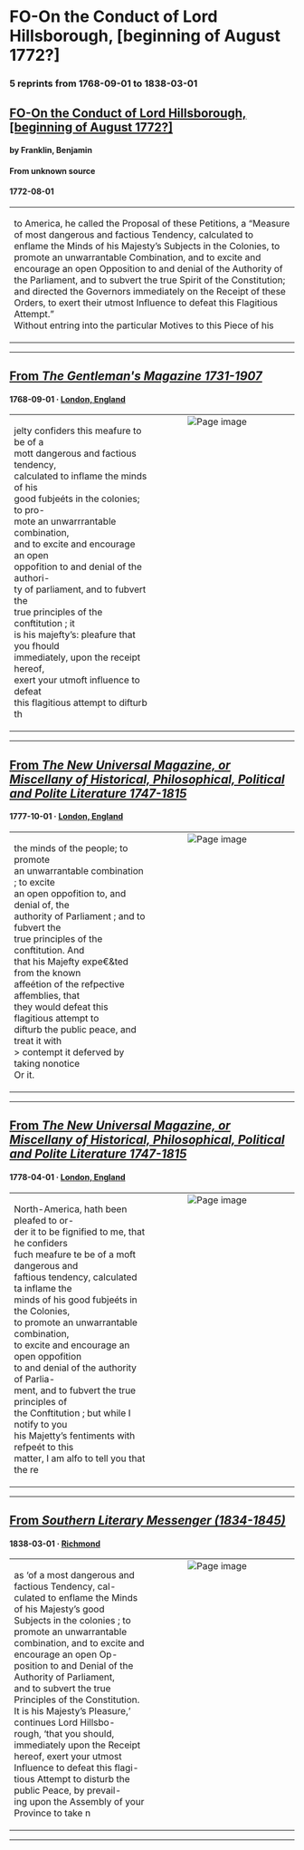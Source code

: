 
# FO-On the Conduct of Lord Hillsborough, [beginning of August 1772?]

### 5 reprints from 1768-09-01 to 1838-03-01

## [FO-On the Conduct of Lord Hillsborough, [beginning of August 1772?]](https://founders.archives.gov/documents/Franklin/01-19-02-0149)

#### by Franklin, Benjamin

#### From unknown source

#### 1772-08-01

<table style="width: 100%;"><tr><td style="width: 50%">

to America, he called the Proposal of these Petitions, a “Measure of most dangerous and factious Tendency, calculated to enflame the Minds of his Majesty’s Subjects in the Colonies, to promote an unwarrantable Combination, and to excite and encourage an open Opposition to and denial of the Authority of the Parliament, and to subvert the true Spirit of the Constitution; and directed the Governors immediately on the Receipt of these Orders, to exert their utmost Influence to defeat this Flagitious Attempt.”  
Without entring into the particular Motives to this Piece of his
</td></tr></table>

---

## [From _The Gentleman's Magazine 1731-1907_](https://archive.org/details/sim_gentlemans-magazine_1768-09_38_9/page/n15/mode/1up?view=theater)

#### 1768-09-01 &middot; [London, England](http://dbpedia.org/resource/London)

<table style="width: 100%;"><tr><td style="width: 50%">

  
jelty confiders this meafure to be of a  
mott dangerous and factious tendency,  
calculated to inflame the minds of his  
good fubjeéts in the colonies; to pro-  
mote an unwarrrantable combination,  
and to excite and encourage an open  
oppofition to and denial of the authori-  
ty of parliament, and to fubvert the  
true principles of the conftitution ; it  
is his majefty’s: pleafure that you fhould  
immediately, upon the receipt hereof,  
exert your utmoft influence to defeat  
this flagitious attempt to difturb th
</td><td style="width: 50%; max-height: 75%; margin: auto; display: block;">
<img alt="Page image" src="https://iiif.archive.org/iiif/sim_gentlemans-magazine_1768-09_38_9&#0036;15/pct:17.372047,37.907117,34.005906,16.857660/600,/0/default.jpg"/>
</td>
</tr></table>

---

## [From _The New Universal Magazine, or Miscellany of Historical, Philosophical, Political and Polite Literature 1747-1815_](https://archive.org/details/sim_new-universal-magazine-or-miscellany_1777-10_61_425/page/n32/mode/1up?view=theater)

#### 1777-10-01 &middot; [London, England](http://dbpedia.org/resource/London)

<table style="width: 100%;"><tr><td style="width: 50%">

  
the minds of the people; to promote  
an unwarrantable combination ; to excite  
an open oppofition to, and denial of, the  
authority of Parliament ; and to fubvert the  
true principles of the conftitution. And  
that his Majefty expe€&amp;ted from the known  
affeétion of the refpective affemblies, that  
they would defeat this flagitious attempt to  
difturb the public peace, and treat it with  
&gt; contempt it deferved by taking nonotice  
Or it.
</td><td style="width: 50%; max-height: 75%; margin: auto; display: block;">
<img alt="Page image" src="https://iiif.archive.org/iiif/sim_new-universal-magazine-or-miscellany_1777-10_61_425&#0036;32/pct:9.523810,66.611111,30.820106,12.861111/600,/0/default.jpg"/>
</td>
</tr></table>

---

## [From _The New Universal Magazine, or Miscellany of Historical, Philosophical, Political and Polite Literature 1747-1815_](https://archive.org/details/sim_new-universal-magazine-or-miscellany_1778-04_62_432/page/n14/mode/1up?view=theater)

#### 1778-04-01 &middot; [London, England](http://dbpedia.org/resource/London)

<table style="width: 100%;"><tr><td style="width: 50%">

  
North-America, hath been pleafed to or-  
der it to be fignified to me, that he confiders  
fuch meafure te be of a moft dangerous and  
faftious tendency, calculated ta inflame the  
minds of his good fubjeéts in the Colonies,  
to promote an unwarrantable combination,  
to excite and encourage an open oppofition  
to and denial of the authority of Parlia-  
ment, and to fubvert the true principles of  
the Conftitution ; but while I notify to you  
his Majetty’s fentiments with refpeét to this  
matter, I am alfo to tell you that the re
</td><td style="width: 50%; max-height: 75%; margin: auto; display: block;">
<img alt="Page image" src="https://iiif.archive.org/iiif/sim_new-universal-magazine-or-miscellany_1778-04_62_432&#0036;14/pct:37.566138,46.472222,31.084656,14.277778/600,/0/default.jpg"/>
</td>
</tr></table>

---

## [From _Southern Literary Messenger (1834-1845)_](https://archive.org/details/sim_southern-literary-messenger_1838-03_4_3/page/n19/mode/1up?view=theater)

#### 1838-03-01 &middot; [Richmond](http://dbpedia.org/resource/Richmond%2C_Virginia)

<table style="width: 100%;"><tr><td style="width: 50%">

  
as ‘of a most dangerous and factious Tendency, cal-  
culated to enflame the Minds of his Majesty’s good  
Subjects in the colonies ; to promote an unwarrantable  
combination, and to excite and encourage an open Op-  
position to and Denial of the Authority of Parliament,  
and to subvert the true Principles of the Constitution.  
It is his Majesty’s Pleasure,’ continues Lord Hillsbo-  
rough, ‘that you should, immediately upon the Receipt  
hereof, exert your utmost Influence to defeat this flagi-  
tious Attempt to disturb the public Peace, by prevail-  
ing upon the Assembly of your Province to take n
</td><td style="width: 50%; max-height: 75%; margin: auto; display: block;">
<img alt="Page image" src="https://iiif.archive.org/iiif/sim_southern-literary-messenger_1838-03_4_3&#0036;19/pct:13.511029,64.425287,37.071078,12.816092/600,/0/default.jpg"/>
</td>
</tr></table>

---

